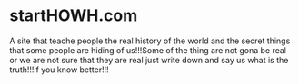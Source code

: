 # startHOWH.com
A site that teache people the real history of the world and the secret things that some people are hiding of us!!!Some of the thing are not gona be real or we are not sure that they are real just write down and say us what is the truth!!!if you know better!!!
